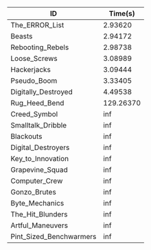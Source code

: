 |ID|Time(s)|
|-|-|
|The_ERROR_List|2.93620|
|Beasts|2.94172|
|Rebooting_Rebels|2.98738|
|Loose_Screws|3.08989|
|Hackerjacks|3.09444|
|Pseudo_Boom|3.33405|
|Digitally_Destroyed|4.49538|
|Rug_Heed_Bend|129.26370|
|Creed_Symbol|inf|
|Smalltalk_Dribble|inf|
|Blackouts|inf|
|Digital_Destroyers|inf|
|Key_to_Innovation|inf|
|Grapevine_Squad|inf|
|Computer_Crew|inf|
|Gonzo_Brutes|inf|
|Byte_Mechanics|inf|
|The_Hit_Blunders|inf|
|Artful_Maneuvers|inf|
|Pint_Sized_Benchwarmers|inf|
